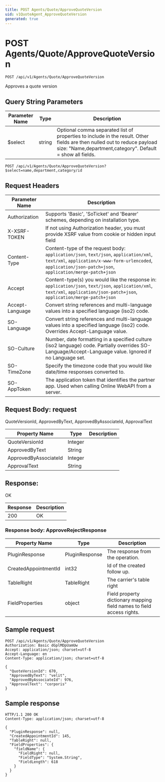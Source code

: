 ```yaml
---
title: POST Agents/Quote/ApproveQuoteVersion
uid: v1QuoteAgent_ApproveQuoteVersion
generated: true
---
```


# POST Agents/Quote/ApproveQuoteVersion

```http
POST /api/v1/Agents/Quote/ApproveQuoteVersion
```

Approves a quote version







## Query String Parameters

| Parameter Name | Type |  Description |
|----------------|------|--------------|
| $select | string |  Optional comma separated list of properties to include in the result. Other fields are then nulled out to reduce payload size: "Name,department,category". Default = show all fields. |

```http
POST /api/v1/Agents/Quote/ApproveQuoteVersion?$select=name,department,category/id
```


## Request Headers

| Parameter Name | Description |
|----------------|-------------|
| Authorization  | Supports 'Basic', 'SoTicket' and 'Bearer' schemes, depending on installation type. |
| X-XSRF-TOKEN   | If not using Authorization header, you must provide XSRF value from cookie or hidden input field |
| Content-Type | Content-type of the request body: `application/json`, `text/json`, `application/xml`, `text/xml`, `application/x-www-form-urlencoded`, `application/json-patch+json`, `application/merge-patch+json` |
| Accept         | Content-type(s) you would like the response in: `application/json`, `text/json`, `application/xml`, `text/xml`, `application/json-patch+json`, `application/merge-patch+json` |
| Accept-Language | Convert string references and multi-language values into a specified language (iso2) code. |
| SO-Language | Convert string references and multi-language values into a specified language (iso2) code. Overrides Accept-Language value. |
| SO-Culture | Number, date formatting in a specified culture (iso2 language) code. Partially overrides SO-Language/Accept-Language value. Ignored if no Language set. |
| SO-TimeZone | Specify the timezone code that you would like date/time responses converted to. |
| SO-AppToken | The application token that identifies the partner app. Used when calling Online WebAPI from a server. |

## Request Body: request 

QuoteVersionId, ApprovedByText, ApprovedByAssociateId, ApprovalText 

| Property Name | Type |  Description |
|----------------|------|--------------|
| QuoteVersionId | Integer |  |
| ApprovedByText | String |  |
| ApprovedByAssociateId | Integer |  |
| ApprovalText | String |  |

## Response:

OK

| Response | Description |
|----------------|-------------|
| 200 | OK |

### Response body: ApproveRejectResponse

| Property Name | Type |  Description |
|----------------|------|--------------|
| PluginResponse | PluginResponse | The response from the operation. |
| CreatedAppointmentId | int32 | Id of the created follow up. |
| TableRight | TableRight | The carrier's table right |
| FieldProperties | object | Field property dictionary mapping field names to field access rights. |

## Sample request

```http!
POST /api/v1/Agents/Quote/ApproveQuoteVersion
Authorization: Basic dGplMDpUamUw
Accept: application/json; charset=utf-8
Accept-Language: en
Content-Type: application/json; charset=utf-8

{
  "QuoteVersionId": 670,
  "ApprovedByText": "velit",
  "ApprovedByAssociateId": 976,
  "ApprovalText": "corporis"
}
```

## Sample response

```http_
HTTP/1.1 200 OK
Content-Type: application/json; charset=utf-8

{
  "PluginResponse": null,
  "CreatedAppointmentId": 145,
  "TableRight": null,
  "FieldProperties": {
    "fieldName": {
      "FieldRight": null,
      "FieldType": "System.String",
      "FieldLength": 618
    }
  }
}
```